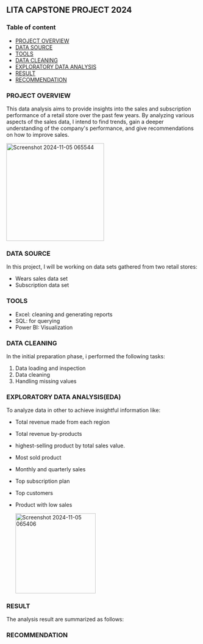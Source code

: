 ## LITA CAPSTONE PROJECT 2024

### Table of content
- [PROJECT OVERVIEW](#project-overview)
- [DATA SOURCE](#data-source)
- [TOOLS](#tools)
- [DATA CLEANING](#data-cleaning)
- [EXPLORATORY DATA ANALYSIS](#exploratory-data-analysis)
- [RESULT](#result)
- [RECOMMENDATION](#recommendation)


### PROJECT OVERVIEW
This data analysis aims to provide insights into the sales and subscription performance of a retail store over the past few years. By analyzing various aspects of the sales data, I intend to find trends, gain a deeper understanding of the company's performance, and give recommendations on how to improve sales. 

<img width="256" alt="Screenshot 2024-11-05 065544" src="https://github.com/user-attachments/assets/0e95f37d-0031-499f-9ac9-114f853d81ea">


### DATA SOURCE
In this project, I will be working on data sets gathered from two retail stores: 
- Wears sales data set
- Subscription data set 

### TOOLS
- Excel: cleaning and generating reports
- SQL: for querying
- Power BI: Visualization

### DATA CLEANING
  
  In the initial preparation phase, i performed the following tasks:
  1. Data loading and inspection
  2. Data cleaning
  3. Handling missing values

### EXPLORATORY DATA ANALYSIS(EDA)
To analyze data in other to achieve insightful information like:
- Total revenue made from each region
- Total revenue by-products
- highest-selling product by total sales value.
- Most sold product
- Monthly and quarterly sales
- Top subscription plan
- Top customers
- Product with low sales

  <img width="210" alt="Screenshot 2024-11-05 065406" src="https://github.com/user-attachments/assets/6d931ef7-5ec0-411c-bb42-058f825b5907">


### RESULT
The analysis result are summarized as follows:

### RECOMMENDATION

###

